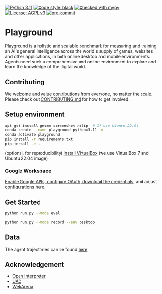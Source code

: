[![Python 3.11](https://img.shields.io/badge/python-3.11-blue.svg)](https://www.python.org/downloads/release/python-3117/)
<a href="https://github.com/psf/black"><img alt="Code style: black" src="https://img.shields.io/badge/code%20style-black-000000.svg"></a>
<a href="https://mypy-lang.org/"><img src="https://www.mypy-lang.org/static/mypy_badge.svg" alt="Checked with mypy"></a>
[![License: AGPL v3](https://img.shields.io/badge/License-AGPL%20v3-blue.svg)](https://www.gnu.org/licenses/agpl-3.0)
<a href="https://pre-commit.com/"><img src="https://img.shields.io/badge/pre--commit-enabled-brightgreen?logo=pre-commit&logoColor=white" alt="pre-commit"></a>

# Playground

Playground is a holistic and scalable benchmark for measuring and training an AI's general intelligence across the world's supply of games, websites and other applications, in both online desktop and mobile environments. Agents need such a comprehensive and online environment to explore and learn the knowledge of the digital world.

## Contributing

We welcome and value contributions from everyone, no matter the scale. Please check out [CONTRIBUTING.md](./CONTRIBUTING.md) for how to get involved.

## Setup environment

```bash
apt-get install gnome-screenshot xclip  # If use Ubuntu 22.04
conda create --name playground python=3.11 -y
conda activate playground
pip install -r requirements.txt
pip install -e .
```

(optional, for reproducibility) [Install VirtualBox](https://ubuntu.com/tutorials/how-to-run-ubuntu-desktop-on-a-virtual-machine-using-virtualbox#1-overview) (we use VirtualBox 7 and Ubuntu 22.04 image)

### Google Workspace

[Enable Google APIs, configure OAuth, download the credentials](https://developers.google.com/docs/api/quickstart/python#set_up_your_environment), and adjust configurations [here](playground/config/config.py).

## Get Started

```bash
python run.py --mode eval
```

```bash
python run.py --mode record --env desktop
```

## Data

The agent trajectories can be found [here](https://huggingface.co/datasets/agentplayground/playground_data)

## Acknowledgement

- [Open Interpreter](https://github.com/KillianLucas/open-interpreter)
- [UAC]()
- [WebArena](https://github.com/web-arena-x/webarena)
